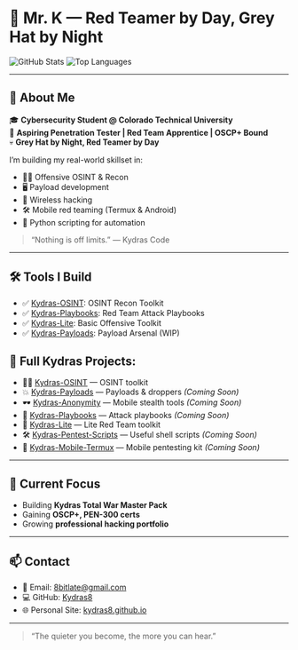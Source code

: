 # 🐍 Mr. K — Red Teamer by Day, Grey Hat by Night

![GitHub Stats](https://github-readme-stats.vercel.app/api?username=Kydras8&show_icons=true&theme=dark)
![Top Languages](https://github-readme-stats.vercel.app/api/top-langs/?username=Kydras8&layout=compact&theme=dark)

---

## 🧨 About Me
🎓 **Cybersecurity Student @ Colorado Technical University**  
🎯 **Aspiring Penetration Tester | Red Team Apprentice | OSCP+ Bound**  
💀 **Grey Hat by Night, Red Teamer by Day**

I’m building my real-world skillset in:
- 🕵️‍♂️ Offensive OSINT & Recon
- 🖥️ Payload development
- 📡 Wireless hacking
- 🛠️ Mobile red teaming (Termux & Android)
- 🐍 Python scripting for automation

> “Nothing is off limits.” — Kydras Code

---

## 🛠️ Tools I Build
- ✅ [Kydras-OSINT](https://github.com/Kydras8/Kydras-OSINT): OSINT Recon Toolkit
- ✅ [Kydras-Playbooks](https://github.com/Kydras8/Kydras-Playbooks): Red Team Attack Playbooks
- ✅ [Kydras-Lite](https://github.com/Kydras8/Kydras-Lite): Basic Offensive Toolkit
- ✅ [Kydras-Payloads](https://github.com/Kydras8/Kydras-Payloads): Payload Arsenal (WIP)
## 🐾 Full Kydras Projects:
- 🕵️‍♂️ [Kydras-OSINT](https://github.com/Kydras8/Kydras-OSINT) — OSINT toolkit
- 💥 [Kydras-Payloads](https://github.com/Kydras8/Kydras-Payloads) — Payloads & droppers *(Coming Soon)*
- 🕶️ [Kydras-Anonymity](https://github.com/Kydras8/Kydras-Anonymity) — Mobile stealth tools *(Coming Soon)*
- 📁 [Kydras-Playbooks](https://github.com/Kydras8/Kydras-Playbooks) — Attack playbooks *(Coming Soon)*
- 🎒 [Kydras-Lite](https://github.com/Kydras8/Kydras-Lite) — Lite Red Team toolkit
- 🛠️ [Kydras-Pentest-Scripts](https://github.com/Kydras8/Kydras-Pentest-Scripts) — Useful shell scripts *(Coming Soon)*
- 📱 [Kydras-Mobile-Termux](https://github.com/Kydras8/Kydras-Mobile-Termux) — Mobile pentesting kit *(Coming Soon)*

---

## 🚀 Current Focus
- Building **Kydras Total War Master Pack**
- Gaining **OSCP+, PEN-300 certs**
- Growing **professional hacking portfolio**

---

## 📫 Contact
- 📧 Email: 8bitlate@gmail.com
- 💻 GitHub: [Kydras8](https://github.com/Kydras8)
- 🌐 Personal Site: [kydras8.github.io](https://kydras8.github.io/)

---

> “The quieter you become, the more you can hear.”
